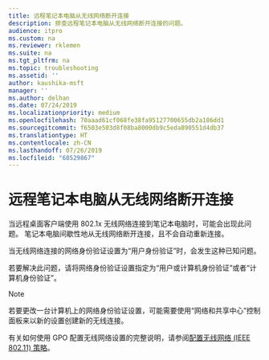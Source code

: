 ```yaml
---
title: 远程笔记本电脑从无线网络断开连接
description: 排查远程笔记本电脑从无线网络断开连接的问题。
audience: itpro
ms.custom: na
ms.reviewer: rklemen
ms.suite: na
ms.tgt_pltfrm: na
ms.topic: troubleshooting
ms.assetid: ''
author: kaushika-msft
manager: ''
ms.author: delhan
ms.date: 07/24/2019
ms.localizationpriority: medium
ms.openlocfilehash: 70aaad61cf068fe38fa95127700655db2a186dd1
ms.sourcegitcommit: f6503e503d8f08ba8000db9c5eda890551d4db37
ms.translationtype: HT
ms.contentlocale: zh-CN
ms.lasthandoff: 07/26/2019
ms.locfileid: "68529867"
---
```

# <a name="remote-laptop-disconnects-from-wireless-network"></a>远程笔记本电脑从无线网络断开连接

当远程桌面客户端使用 802.1x 无线网络连接到笔记本电脑时，可能会出现此问题。 笔记本电脑间歇性地从无线网络断开连接，且不会自动重新连接。

当无线网络连接的网络身份验证设置为“用户身份验证”时，会发生这种已知问题。 

若要解决此问题，请将网络身份验证设置指定为“用户或计算机身份验证”或者“计算机身份验证”。  

 > [!NOTE]  
> 若要更改一台计算机上的网络身份验证设置，可能需要使用“网络和共享中心”控制面板来以新的设置创建新的无线连接。

有关如何使用 GPO 配置无线网络设置的完整说明，请参阅[配置无线网络 (IEEE 802.11) 策略](../../../networking/core-network-guide/cncg/wireless/e-wireless-access-deployment.md#bkmk_policies)。
